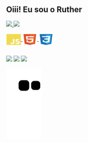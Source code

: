 ## Oiii! Eu sou o Ruther
 <div>
  <a href="https://github.com/rutherking">
  <img height="180em" src="https://github-readme-stats.vercel.app/api?username=RutherKing&show_icons=true&theme=highcontrast&include_all_commits=true&count_private=true"/>
  <img height="180em" src="https://github-readme-stats.vercel.app/api/top-langs/?username=Rutherking&layout=compact&langs_count=7&theme=dark"/>
</div>
<div style="display: inline_block"><br>
  <img align="center" alt="Rafa-Js" height="30" width="40" src="https://raw.githubusercontent.com/devicons/devicon/master/icons/javascript/javascript-plain.svg">
  <img align="center" alt="Rafa-HTML" height="30" width="40" src="https://raw.githubusercontent.com/devicons/devicon/master/icons/html5/html5-original.svg">
  <img align="center" alt="Rafa-CSS" height="30" width="40" src="https://raw.githubusercontent.com/devicons/devicon/master/icons/css3/css3-original.svg">
</div>
  
  ##
 
<div> 
  <a href="https://www.youtube.com/channel/UCuZQzi6XpETTBqkec4xCaQA" target="_blank"><img src="https://img.shields.io/badge/YouTube-FF0000?style=for-the-badge&logo=youtube&logoColor=white" target="_blank"></a>
  <a href="https://www.instagram.com/ruther_138/" target="_blank"><img src="https://img.shields.io/badge/-Instagram-%23E4405F?style=for-the-badge&logo=instagram&logoColor=white" target="_blank"></a>
  <a href="https://discord.gg/Kjhqp4cbC7" target="_blank"><img src="https://img.shields.io/badge/Discord-7289DA?style=for-the-badge&logo=discord&logoColor=white" target="_blank"></a>  
 
  ![Snake animation](https://github.com/rafaballerini/rafaballerini/blob/output/github-contribution-grid-snake.svg)
 
</div>
